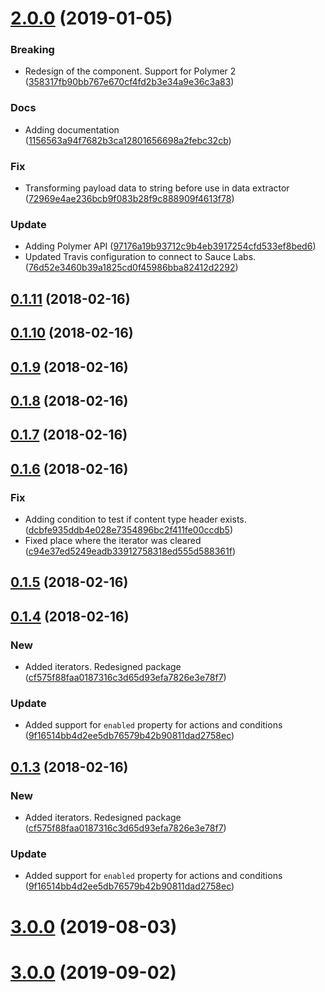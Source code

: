 <a name="2.0.0"></a>
# [2.0.0](https://github.com/advanced-rest-client/request-hooks-logic/compare/0.1.10...2.0.0) (2019-01-05)


### Breaking

* Redesign of the component. Support for Polymer 2 ([358317fb90bb767e670cf4fd2b3e34a9e36c3a83](https://github.com/advanced-rest-client/request-hooks-logic/commit/358317fb90bb767e670cf4fd2b3e34a9e36c3a83))

### Docs

* Adding documentation ([1156563a94f7682b3ca12801656698a2febc32cb](https://github.com/advanced-rest-client/request-hooks-logic/commit/1156563a94f7682b3ca12801656698a2febc32cb))

### Fix

* Transforming payload data to string before use in data extractor ([72969e4ae236bcb9f083b28f9c888909f4613f78](https://github.com/advanced-rest-client/request-hooks-logic/commit/72969e4ae236bcb9f083b28f9c888909f4613f78))

### Update

* Adding Polymer API ([97176a19b93712c9b4eb3917254cfd533ef8bed6](https://github.com/advanced-rest-client/request-hooks-logic/commit/97176a19b93712c9b4eb3917254cfd533ef8bed6))
* Updated Travis configuration to connect to Sauce Labs. ([76d52e3460b39a1825cd0f45986bba82412d2292](https://github.com/advanced-rest-client/request-hooks-logic/commit/76d52e3460b39a1825cd0f45986bba82412d2292))



<a name="0.1.11"></a>
## [0.1.11](https://github.com/advanced-rest-client/request-hooks-logic/compare/0.1.10...0.1.11) (2018-02-16)




<a name="0.1.10"></a>
## [0.1.10](https://github.com/advanced-rest-client/request-hooks-logic/compare/0.1.9...0.1.10) (2018-02-16)




<a name="0.1.9"></a>
## [0.1.9](https://github.com/advanced-rest-client/request-hooks-logic/compare/0.1.8...0.1.9) (2018-02-16)




<a name="0.1.8"></a>
## [0.1.8](https://github.com/advanced-rest-client/request-hooks-logic/compare/0.1.7...0.1.8) (2018-02-16)




<a name="0.1.7"></a>
## [0.1.7](https://github.com/advanced-rest-client/request-hooks-logic/compare/0.1.6...0.1.7) (2018-02-16)




<a name="0.1.6"></a>
## [0.1.6](https://github.com/advanced-rest-client/request-hooks-logic/compare/0.1.5...0.1.6) (2018-02-16)


### Fix

* Adding condition to test if content type header exists. ([dcbfe935ddb4e028e7354896bc2f411fe00ccdb5](https://github.com/advanced-rest-client/request-hooks-logic/commit/dcbfe935ddb4e028e7354896bc2f411fe00ccdb5))
* Fixed place where the iterator was cleared ([c94e37ed5249eadb33912758318ed555d588361f](https://github.com/advanced-rest-client/request-hooks-logic/commit/c94e37ed5249eadb33912758318ed555d588361f))



<a name="0.1.5"></a>
## [0.1.5](https://github.com/advanced-rest-client/request-hooks-logic/compare/0.1.4...0.1.5) (2018-02-16)




<a name="0.1.4"></a>
## [0.1.4](https://github.com/advanced-rest-client/request-hooks-logic/compare/0.1.2...0.1.4) (2018-02-16)


### New

* Added iterators. Redesigned package ([cf575f88faa0187316c3d65d93efa7826e3e78f7](https://github.com/advanced-rest-client/request-hooks-logic/commit/cf575f88faa0187316c3d65d93efa7826e3e78f7))

### Update

* Added support for `enabled` property for actions and conditions ([9f16514bb4d2ee5db76579b42b90811dad2758ec](https://github.com/advanced-rest-client/request-hooks-logic/commit/9f16514bb4d2ee5db76579b42b90811dad2758ec))



<a name="0.1.3"></a>
## [0.1.3](https://github.com/advanced-rest-client/request-hooks-logic/compare/0.1.2...0.1.3) (2018-02-16)


### New

* Added iterators. Redesigned package ([cf575f88faa0187316c3d65d93efa7826e3e78f7](https://github.com/advanced-rest-client/request-hooks-logic/commit/cf575f88faa0187316c3d65d93efa7826e3e78f7))

### Update

* Added support for `enabled` property for actions and conditions ([9f16514bb4d2ee5db76579b42b90811dad2758ec](https://github.com/advanced-rest-client/request-hooks-logic/commit/9f16514bb4d2ee5db76579b42b90811dad2758ec))



# [3.0.0](https://github.com/advanced-rest-client/request-hooks-logic/compare/0.1.10...3.0.0) (2019-08-03)



# [3.0.0](https://github.com/advanced-rest-client/request-hooks-logic/compare/0.1.10...3.0.0) (2019-09-02)



